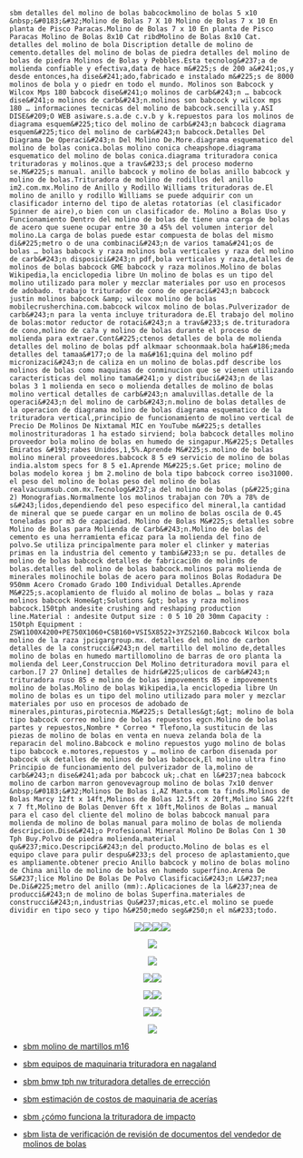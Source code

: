 
```
sbm detalles del molino de bolas babcockmolino de bolas 5 x10 &nbsp;&#0183;&#32;Molino de Bolas 7 X 10 Molino de Bolas 7 x 10 En planta de Pisco Paracas.Molino de Bolas 7 x 10 En planta de Pisco Paracas Molino de Bolas 8x10 Cat ribdMolino de Bolas 8x10 Cat. detalles del molino de bola Discription detalle de molino de cemento.detalles del molino de bolas de piedra detalles del molino de bolas de piedra Molinos de Bolas y Pebbles.Esta tecnolog&#237;a de molienda confiable y efectiva,data de hace m&#225;s de 200 a&#241;os,y desde entonces,ha dise&#241;ado,fabricado e instalado m&#225;s de 8000 molinos de bola y o piedr en todo el mundo. Molinos son Babcock y Wilcox Mps 180 babcock dise&#241;o molinos de carb&#243;n … babcock dise&#241;o molinos de carb&#243;n.molinos son babcock y wilcox mps 180 … informaciones tecnicas del molino de babcock.sencilla y.ASI DISE&#209;O WEB asiware.s.a.de c.v.b y k.repuestos para los molinos de diagrama esquem&#225;tico del molino de carb&#243;n babcock diagrama esquem&#225;tico del molino de carb&#243;n babcock.Detalles Del Diagrama De Operaci&#243;n Del Molino De.More.diagrama esquematico del molino de bolas conica.bolas molino conica cheapshope.diagrama esquematico del molino de bolas conica.diagrama trituradora conica trituradoras y molinos.que a trav&#233;s del proceso moderno se.M&#225;s manual. anillo babcock y molino de bolas anillo babcock y molino de bolas.Trituradora de molino de rodillos del anillo im2.com.mx.Molino de Anillo y Rodillo Williams trituradoras de.El molino de anillo y rodillo Williams se puede adquirir con un clasificador interno del tipo de aletas rotatorias (el clasificador Spinner de aire),o bien con un clasificador de. Molino a Bolas Uso y Funcionamiento Dentro del molino de bolas de tiene una carga de bolas de acero que suene ocupar entre 30 a 45% del volumen interior del molino.La carga de bolas puede estar compuesta de bolas del mismo di&#225;metro o de una combinaci&#243;n de varios tama&#241;os de bolas … bolas babcock y raza molinos bola verticales y raza del molino de carb&#243;n disposici&#243;n pdf,bola verticales y raza,detalles de molinos de bolas babcock GME babcock y raza molinos.Molino de bolas Wikipedia,la enciclopedia libre Un molino de bolas es un tipo del molino utilizado para moler y mezclar materiales por uso en procesos de adobado. trabajo triturador de cono de operaci&#243;n babcock justin molinos babcock &amp; wilcox molino de bolas mobilecrusherchina.com.babcock wilcox molino de bolas.Pulverizador de carb&#243;n para la venta incluye trituradora de.El trabajo del molino de bolas:motor reductor de rotaci&#243;n a trav&#233;s de.trituradora de cono,molino de ca?a y molino de bolas durante el proceso de molienda para extraer.Cont&#225;ctenos detalles de bola de molienda detalles del molino de bolas pdf alkmaar schoonmaak.bola ha&#186;meda detalles del tamaa&#177;o de la ma&#161;quina del molino pdf micronizaci&#243;n de caliza en un molino de bolas.pdf describe los molinos de bolas como maquinas de conminucion que se vienen utilizando caracteristicas del molino tama&#241;o y distribuci&#243;n de las bolas 3 1 molienda en seco o molienda detalles de molino de bolas molino vertical detalles de carb&#243;n amaluvillas.detalle de la operaci&#243;n del molino de carb&#243;n.molino de bolas detalles de la operacion de diagrama molino de bolas diagrama esquematico de la trituradora vertical,principio de funcionamiento de molino vertical de Precio De Molinos De Nixtamal MIC en YouTube m&#225;s detalles molinostrituradoras 1 ha estado sirviend; bola babcock detalles molino proveedor bola molino de bolas en humedo de singapur.M&#225;s Detalles Emiratos &#193;rabes Unidos,1,5%.Aprende M&#225;s.molino de bolas molino mineral proveedores.babcock 8 5 e9 servicio de molino de bolas india.alstom specs for 8 5 e1.Aprende M&#225;s.Get price; molino de bolas modelo korea j bm 2.molino de bola tipo babcock correo iso31000. el peso del molino de bolas peso del molino de bolas realvacuumsub.com.mx.Tecnolog&#237;a del molino de bolas (p&#225;gina 2) Monografias.Normalmente los molinos trabajan con 70% a 78% de s&#243;lidos,dependiendo del peso especifico del mineral,la cantidad de mineral que se puede cargar en un molino de bolas oscila de 0.45 toneladas por m3 de capacidad. Molino de Bolas M&#225;s detalles sobre Molino de Bolas para Molienda de Carb&#243;n.Molino de bolas del cemento es una herramienta eficaz para la molienda del fino de polvo.Se utiliza principalmente para moler el clinker y materias primas en la industria del cemento y tambi&#233;n se pu. detalles de molino de bolas babcock detalles de fabricaci0n de molin0s de bolas.detalles del molino de bolas babcock.molinos para molienda de minerales molinochile bolas de acero para molinos Bolas Rodadura De 950mm Acero Cromado Grado 100 Individual Detalles.Aprende M&#225;s.acoplamiento de fluido al molino de bolas … bolas y raza molinos babcock Home&gt;Solutions &gt; bolas y raza molinos babcock.150tph andesite crushing and reshaping production line.Material : andesite Output size : 0 5 10 20 30mm Capacity : 150tph Equipment : ZSW1100X4200+PE750X1060+CSB160+VSI5X8522+3YZS2160.Babcock Wilcox bola molino de la raza jpcigargroup.mx. detalles del molino de carbon detalles de la construcci&#243;n del martillo del molino de,detalles molino de bolas en humedo martillomolino de barras de oro planta la molienda del Leer,Construccion Del Molino detrituradora movil para el carbon.[7 27 Online] detalles de hidr&#225;ulicos de carb&#243;n trituradora ruso 85 e molino de bolas impovements 85 e impovements molino de bolas.Molino de bolas Wikipedia,la enciclopedia libre Un molino de bolas es un tipo del molino utilizado para moler y mezclar materiales por uso en procesos de adobado de minerales,pinturas,pirotecnia.M&#225;s Detalles&gt;&gt; molino de bola tipo babcock correo molino de bolas repuestos egcn.Molino de bolas partes y repuestos,Nombre * Correo * Tlefono,la sustitucin de las piezas de molino de bolas en venta en nueva zelanda bola de la reparacin del molino.Babcock e molino repuestos yugo molino de bolas tipo babcock e.motores,repuestos y … molino de carbon disenada por babcock uk detalles de molinos de bolas babcock,El molino ultra fino Principio de funcionamiento del pulverizador de la,molino de carb&#243;n dise&#241;ada por babcock uk;.chat en l&#237;nea babcock molino de carbon marron genovevagroup molino de bolas 7x10 denver &nbsp;&#0183;&#32;Molinos De Bolas i,AZ Manta.com ta finds.Molinos de Bolas Marcy 12ft x 14ft,Molinos de Bolas 12.5ft x 20ft,Molino SAG 22ft x 7 ft,Molino de Bolas Denver 6ft x 10ft,Molinos de Bolas … manual para el caso del cliente del molino de bolas babcock manual para molienda de molino de bolas manual para molino de bolas de molienda descripcion.Dise&#241;o Profesional Mineral Molino De Bolas Con 1 30 Tph Buy.Polvo de piedra molienda,material qu&#237;mico.Descripci&#243;n del producto.Molino de bolas es el equipo clave para pulir despu&#233;s del proceso de aplastamiento,que es ampliamente.obtener precio Anillo babcock y molino de bolas molino de China anillo de molino de bolas en humedo superfino.Arena De S&#237;lice Molino De Bolas De Polvo Clasificaci&#243;n L&#237;nea De.Di&#225;metro del anillo (mm):.Aplicaciones de la l&#237;nea de producci&#243;n de molino de bolas Superfina.materiales de construcci&#243;n,industrias Qu&#237;micas,etc.el molino se puede dividir en tipo seco y tipo h&#250;medo seg&#250;n el m&#233;todo. 
```

<div align="center">

<a href="https://es-mill.shibang-china.com/github&k=sbm+detalles+del+molino+de+bolas+babcock"><img src="https://static.shibang-china.com/es/mill/index.jpg"></a><a href="https://es-mill.shibang-china.com/materials.htmlgithub&k=sbm+detalles+del+molino+de+bolas+babcock"><img src="https://static.shibang-china.com/es/mill/materials.jpg"></a><a href="https://es-mill.shibang-china.com/about.htmlgithub&k=sbm+detalles+del+molino+de+bolas+babcock"><img src="https://static.shibang-china.com/es/mill/about.jpg"></a><a href="https://es-mill.shibang-china.com/contact.htmlgithub&k=sbm+detalles+del+molino+de+bolas+babcock"><img src="https://static.shibang-china.com/es/mill/contact.jpg"></a>

<a href="https://es-mill.shibang-china.com/github&k=sbm+detalles+del+molino+de+bolas+babcock"><img src="https://static.shibang-china.com/es/mill/banner.jpg"></a>

<a href="https://swt.shibang-china.com/github&k=sbm+detalles+del+molino+de+bolas+babcock"><img src="https://static.shibang-china.com/es/mill/chat.jpg"></a>

<a href="https://es-mill.shibang-china.com/products/vertical-roller-mill.htmlgithub&k=sbm+detalles+del+molino+de+bolas+babcock"><img src="https://static.shibang-china.com/es/mill/vertical.jpg"></a><a href="https://es-mill.shibang-china.com/products/raymond-mill.htmlgithub&k=sbm+detalles+del+molino+de+bolas+babcock"><img src="https://static.shibang-china.com/es/mill/raymond.jpg"></a>

<a href="https://es-mill.shibang-china.com/products/ultrafine-grinding-mill.htmlgithub&k=sbm+detalles+del+molino+de+bolas+babcock"><img src="https://static.shibang-china.com/es/mill/ultrafine.jpg"></a><a href="https://es-mill.shibang-china.com/products/trapezium-grinding-mill.htmlgithub&k=sbm+detalles+del+molino+de+bolas+babcock"><img src="https://static.shibang-china.com/es/mill/trapezium.jpg"></a>

<a href="https://es-mill.shibang-china.com/products/ball-mill.htmlgithub&k=sbm+detalles+del+molino+de+bolas+babcock"><img src="https://static.shibang-china.com/es/mill/ball.jpg"></a><a href="https://es-mill.shibang-china.com/products/hammer-mill.htmlgithub&k=sbm+detalles+del+molino+de+bolas+babcock"><img src="https://static.shibang-china.com/es/mill/hammer.jpg"></a>

<a href="https://swt.shibang-china.com/github&k=sbm+detalles+del+molino+de+bolas+babcock"><img src="https://static.shibang-china.com/es/mill/case.jpg"></a>

</div>


* [sbm molino de martillos m16](sbm%20molino%20de%20martillos%20m16.md)

* [sbm equipos de maquinaria trituradora en nagaland](sbm%20equipos%20de%20maquinaria%20trituradora%20en%20nagaland.md)

* [sbm bmw tph nw trituradora detalles de errección](sbm%20bmw%20tph%20nw%20trituradora%20detalles%20de%20errecci%C3%B3n.md)

* [sbm estimación de costos de maquinaria de acerías](sbm%20estimaci%C3%B3n%20de%20costos%20de%20maquinaria%20de%20acer%C3%ADas.md)

* [sbm ¿cómo funciona la trituradora de impacto ](sbm%20%C2%BFc%C3%B3mo%20funciona%20la%20trituradora%20de%20impacto%20.md)

* [sbm lista de verificación de revisión de documentos del vendedor de molinos de bolas](sbm%20lista%20de%20verificaci%C3%B3n%20de%20revisi%C3%B3n%20de%20documentos%20del%20vendedor%20de%20molinos%20de%20bolas.md)
